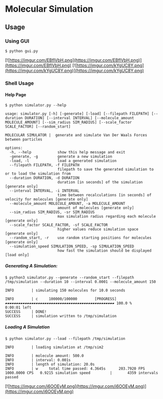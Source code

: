 # Molecular Simulation

## Usage
### Using GUI
```
$ python gui.py
```
[![https://imgur.com/EBflVbH.png](https://imgur.com/EBflVbH.png)](https://imgur.com/EBflVbH.png)
[![https://imgur.com/kYgUC8Y.png](https://imgur.com/kYgUC8Y.png)](https://imgur.com/kYgUC8Y.png)
### Shell Usage
#### Help Page
```
$ python simulator.py --help
```
```
usage: simulator.py [-h] [-generate] [-load] [--filepath FILEPATH] [--duration DURATION] [--interval INTERVAL] [--molecule_amount MOLECULE_AMOUNT] [--sim_radius SIM_RADIUS] [--scale_factor SCALE_FACTOR] [--random_start]

MOLECULAR SIMULATOR |  generate and simulate Van Der Waals Forces between particles

options:
  -h, --help            show this help message and exit
  -generate, -g         generate a new simulation
  -load, -l             load a generated simulation
  --filepath FILEPATH, -f FILEPATH
                        filepath to save the generated simulation to or to load the simulation from
  --duration DURATION, -d DURATION
                        duration [in seconds] of the simulation [generate only]
  --interval INTERVAL, -i INTERVAL
                        time between recalculations [in seconds] of velocity for molecules [generate only]
  --molecule_amount MOLECULE_AMOUNT, -a MOLECULE_AMOUNT
                        amount of molecules [generate only]
  --sim_radius SIM_RADIUS, -sr SIM_RADIUS
                        max simulation radius regarding each molecule [generate only]
  --scale_factor SCALE_FACTOR, -sf SCALE_FACTOR
                        higher values reduce simulation space [generate only]
  --random_start, -r    use random starting positions for molecules [generate only]
  --simulation_speed SIMULATION_SPEED, -sp SIMULATION_SPEED
                        how fast the simulation should be displayed [load only]
```
##### Generating A Simulation:
```
$ python3 simulator.py --generate --random_start --filepath /tmp/simulation --duration 10 --interval 0.0001 --molecule_amount 150
```
```
INFO		| simulating 150 molecules for 10.0 seconds

INFO        | c     100000/100000        [PROGRESS] ▰▰▰▰▰▰▰▰▰▰▰▰▰▰▰▰▰▰▰▰▰▰▰▰▰▰▰▰▰▰▰▰▰▰▰▰▰▰▰▰▰▰▰▰▰▰▰▰▰▰ 100.0 %      0:00:01 left
SUCCESS		| DONE!
SUCCESS		| simulation written to /tmp/simulation
```

##### Loading A Simulation
```
$ python simulator.py --load --filepath /tmp/simulation
```
```
INFO		| loading simulation at /tmp/sim2

INFO		| molecule amount: 500.0
INFO		| interval: 0.001s
INFO		| length of simulation: 20.0s
INFO        | w     total time passed: 4.3645s      203.7920 FPS    1000.0000 CPS   0.9215 simulation speed         |       4359 intervals passed
```
[![https://imgur.com/i6OOEyM.png](https://imgur.com/i6OOEyM.png)](https://imgur.com/i6OOEyM.png)
